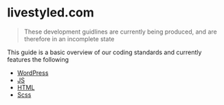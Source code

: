 # livestyled.com

> These development guidlines are currently being produced, and are therefore in an incomplete state

This guide is a basic overview of our coding standards and currently features the following

- [WordPress](./wordpress/wordpress.md)
- [JS](./js.md)
- [HTML](./html.md)
- [Scss](./scss.md)
